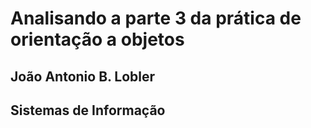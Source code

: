 # Analisando a parte 3 da prática de orientação a objetos  
## João Antonio B. Lobler
## Sistemas de Informação
